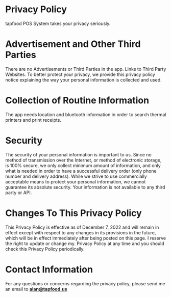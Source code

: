 # Privacy Policy
tapfood POS System takes your privacy seriously.

# Advertisement and Other Third Parties
There are no Advertisements or Third Parties in the app.
Links to Third Party Websites.
To better protect your privacy, we provide this privacy policy notice explaining
the way your personal information is collected and used.

# Collection of Routine Information
The app needs location and bluetooth information in order to search thermal printers and print receipts.

# Security
The security of your personal information is important to us. Since no method of
transmission over the Internet, or method of electronic storage, is 100% secure,
we only collect minimum amount of information, and only what is needed in
order to have a successful delivery order (only phone number and delivery
address). While we strive to use commercially acceptable means to protect your
personal information, we cannot guarantee its absolute security. Your
information is not available to any third party or API.

# Changes To This Privacy Policy
This Privacy Policy is effective as of December 7, 2022 and will remain in effect
except with respect to any changes in its provisions in the future, which will be in
effect immediately after being posted on this page. I reserve the right to update
or change my. Privacy Policy at any time and you should check this Privacy Policy periodically.

# Contact Information
For any questions or concerns regarding the privacy policy, please send me an
email to **alan@tapfood.us**
